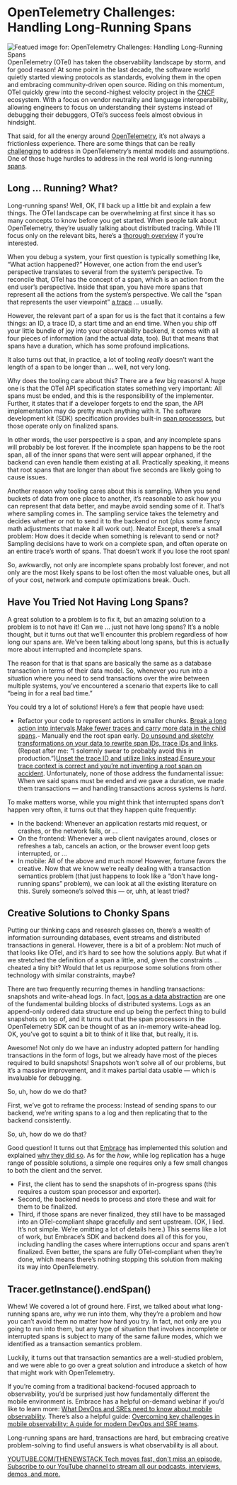 # OpenTelemetry Challenges: Handling Long-Running Spans
![Featued image for: OpenTelemetry Challenges: Handling Long-Running Spans](https://cdn.thenewstack.io/media/2024/10/8cc613c6-long-running-span-observability-challenge-1024x576.jpg)
OpenTelemetry (OTel) has taken the observability landscape by storm, and for good reason! At some point in the last decade, the software world quietly started viewing protocols as standards, evolving them in the open and embracing community-driven open source. Riding on this momentum, OTel quickly grew into the second-highest velocity project in the [CNCF](https://cncf.io/?utm_content=inline+mention) ecosystem. With a focus on vendor neutrality and language interoperability, allowing engineers to focus on understanding their systems instead of debugging their debuggers, OTel’s success feels almost obvious in hindsight.

That said, for all the energy around [OpenTelemetry](https://thenewstack.io/what-is-opentelemetry-the-ultimate-guide/), it’s not always a frictionless experience. There are some things that can be really [challenging](https://thenewstack.io/hard-truths-to-consider-when-designing-slos-for-mobile-apps) to address in OpenTelemetry’s mental models and assumptions. One of those huge hurdles to address in the real world is long-running [spans](https://thenewstack.io/spans-what-are-they-and-why-should-mobile-engineers-care).

## Long … Running? What?
Long-running spans! Well, OK, I’ll back up a little bit and explain a few things. The OTel landscape can be overwhelming at first since it has so many concepts to know before you get started. When people talk about OpenTelemetry, they’re usually talking about distributed tracing. While I’ll focus only on the relevant bits, here’s a [thorough overview](https://opentelemetry.io/docs/concepts/observability-primer/) if you’re interested.

When you debug a system, your first question is typically something like, “What action happened?” However, one action from the end user’s perspective translates to several from the system’s perspective. To reconcile that, OTel has the concept of a span, which is an action from the end user’s perspective. Inside that span, you have more spans that represent all the actions from the system’s perspective. We call the “span that represents the user viewpoint” [a trace](https://thenewstack.io/5-user-flows-to-trace-in-your-mobile-app) … usually.

However, the relevant part of a span for us is the fact that it contains a few things: an ID, a trace ID, a start time and an end time. When you ship off your little bundle of joy into your observability backend, it comes with all four pieces of information (and the actual data, too). But that means that spans have a duration, which has some profound implications.

It also turns out that, in practice, a lot of tooling *really* doesn’t want the length of a span to be longer than … well, not very long.

Why does the tooling care about this? There are a few big reasons! A huge one is that the OTel API specification states something very important: All spans must be ended, and this is the responsibility of the implementer. Further, it states that if a developer forgets to end the span, the API implementation may do pretty much anything with it. The software development kit (SDK) specification provides built-in [span processors](https://opentelemetry.io/docs/specs/otel/trace/sdk/#span-processor), but those operate only on finalized spans.

In other words, the user perspective is a span, and any incomplete spans will probably be lost forever. If the incomplete span happens to be the root span, all of the inner spans that were sent will appear orphaned, if the backend can even handle them existing at all. Practically speaking, it means that root spans that are longer than about five seconds are likely going to cause issues.

Another reason why tooling cares about this is sampling. When you send buckets of data from one place to another, it’s reasonable to ask how you can represent that data better, and maybe avoid sending some of it. That’s where sampling comes in. The sampling service takes the telemetry and decides whether or not to send it to the backend or not (plus some fancy math adjustments that make it all work out). Neato! Except, there’s a small problem: How does it decide when something is relevant to send or not? Sampling decisions have to work on a complete span, and often operate on an entire trace’s worth of spans. That doesn’t work if you lose the root span!

So, awkwardly, not only are incomplete spans probably lost forever, and not only are the most likely spans to be lost often the most valuable ones, but all of your cost, network and compute optimizations break. Ouch.

## Have You Tried Not Having Long Spans?
A great solution to a problem is to fix it, but an amazing solution to a problem is to not have it! Can we … just not have long spans? It’s a noble thought, but it turns out that we’ll encounter this problem regardless of how long our spans are. We’ve been talking about long spans, but this is actually more about interrupted and incomplete spans.

The reason for that is that spans are basically the same as a database transaction in terms of their data model. So, whenever you run into a situation where you need to send transactions over the wire between multiple systems, you’ve encountered a scenario that experts like to call “being in for a real bad time.”

You could try a lot of solutions! Here’s a few that people have used:

- Refactor your code to represent actions in smaller chunks.
[Break a long action into intervals](https://www.honeycomb.io/blog/ask-miss-o11y-long-running-requests).[Make fewer traces and carry more data in the child spans](https://opentelemetry.io/docs/specs/otel/context/api-propagators/#global-propagators).- Manually end the root span early.
[Do unsound and sketchy transformations on your data to rewrite span IDs, trace IDs and links](https://github.com/open-telemetry/opentelemetry-collector-contrib/tree/7ec6396c393c7456ddd03ce060a94e4a2d5b55fb/processor/transformprocessor#warnings). (Repeat after me: “I solemnly swear to probably avoid this in production.”)[Unset the trace ID and utilize links instead](https://opentelemetry.io/docs/specs/otel/overview/#links-between-spans).[Ensure your trace context is correct and you’re not inventing a root span on accident](https://www.iankduncan.com/articles/2023-08-28-opentelemetry-gotchas-phantom-spans).
Unfortunately, none of those address the fundamental issue: When we said spans must be ended and we gave a duration, we made them transactions — and handling transactions across systems is *hard*.

To make matters worse, while you might think that interrupted spans don’t happen very often, it turns out that they happen quite frequently:

- In the backend: Whenever an application restarts mid request, or crashes, or the network fails, or …
- On the frontend: Whenever a web client navigates around, closes or refreshes a tab, cancels an action, or the browser event loop gets interrupted, or …
- In mobile: All of the above and much more!
However, fortune favors the creative. Now that we know we’re really dealing with a transaction semantics problem (that just happens to look like a “don’t have long-running spans” problem), we can look at all the existing literature on this. Surely someone’s solved this — or, uhh, at least tried?

## Creative Solutions to Chonky Spans
Putting our thinking caps and research glasses on, there’s a wealth of information surrounding databases, event streams and distributed transactions in general. However, there is a bit of a problem: Not much of that looks like OTel, and it’s hard to see how the solutions apply. But what if we stretched the definition of a span a little, and, given the constraints … cheated a tiny bit? Would that let us repurpose some solutions from other technology with similar constraints, maybe?

There are two frequently recurring themes in handling transactions: snapshots and write-ahead logs. In fact, [logs as a data abstraction](https://engineering.linkedin.com/distributed-systems/log-what-every-software-engineer-should-know-about-real-time-datas-unifying) are one of the fundamental building blocks of distributed systems. Logs as an append-only ordered data structure end up being the perfect thing to build snapshots on top of, and it turns out that the span processors in the OpenTelemetry SDK can be thought of as an in-memory write-ahead log. OK, you’ve got to squint a bit to think of it like that, but really, it is.

Awesome! Not only do we have an industry adopted pattern for handling transactions in the form of logs, but we already have most of the pieces required to build snapshots! Snapshots won’t solve all of our problems, but it’s a massive improvement, and it makes partial data usable — which is invaluable for debugging.

So, uh, how do we do that?

First, we’ve got to reframe the process: Instead of sending spans to our backend, we’re writing spans to a log and then replicating that to the backend consistently.

So, uh, how do we do that?

Good question! It turns out that [Embrace](https://embrace.io/?utm_source=the-new-stack&utm_medium=paid&utm_campaign=long-running-spans) has implemented this solution and explained [why they did so](https://www.cncf.io/blog/2024/06/14/why-embrace-created-span-snapshots-for-mobile-observability-with-opentelemetry/). As for the *how*, while log replication has a huge range of possible solutions, a simple one requires only a few small changes to both the client and the server.

- First, the client has to send the snapshots of in-progress spans (this requires a custom span processor and exporter).
- Second, the backend needs to process and store these and wait for them to be finalized.
- Third, if those spans are never finalized, they still have to be massaged into an OTel-compliant shape gracefully and sent upstream. (OK, I lied. It’s not simple. We’re omitting a lot of details here.)
This seems like a lot of work, but Embrace’s SDK and backend does all of this for you, including handling the cases where interruptions occur and spans aren’t finalized. Even better, the spans are fully OTel-compliant when they’re done, which means there’s nothing stopping this solution from making its way into OpenTelemetry.

## Tracer.getInstance().endSpan()
Whew! We covered a lot of ground here. First, we talked about what long-running spans are, why we run into them, why they’re a problem and how you can’t avoid them no matter how hard you try. In fact, not only are you going to run into them, but any type of situation that involves incomplete or interrupted spans is subject to many of the same failure modes, which we identified as a transaction semantics problem.

Luckily, it turns out that transaction semantics are a well-studied problem, and we were able to go over a great solution and introduce a sketch of how that might work with OpenTelemetry.

If you’re coming from a traditional backend-focused approach to observability, you’d be surprised just how fundamentally different the mobile environment is. Embrace has a helpful on-demand webinar if you’d like to learn more: [What DevOps and SREs need to know about mobile observability](https://get.embrace.io/mobile-devops-sre/?utm_source=the-new-stack&utm_medium=paid&utm_campaign=long-running-spans). There’s also a helpful guide: [Overcoming key challenges in mobile observability: A guide for modern DevOps and SRE teams](https://get.embrace.io/mobile-observability-guide?utm_source=the-new-stack&utm_medium=paid&utm_campaign=long-running-spans).

Long-running spans are hard, transactions are hard, but embracing creative problem-solving to find useful answers is what observability is all about.

[
YOUTUBE.COM/THENEWSTACK
Tech moves fast, don't miss an episode. Subscribe to our YouTube
channel to stream all our podcasts, interviews, demos, and more.
](https://youtube.com/thenewstack?sub_confirmation=1)
